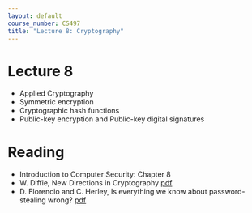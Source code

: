 ```yaml
---
layout: default
course_number: CS497
title: "Lecture 8: Cryptography"
---
```


# Lecture 8

- Applied Cryptography
- Symmetric encryption
- Cryptographic hash functions
- Public-key encryption and Public-key digital signatures

# Reading 

- Introduction to Computer Security: Chapter 8
- W. Diffie, New Directions in Cryptography [pdf](https://cs.unc.edu/~fabian/course_papers/diffie.hellman.pdf)
- D. Florencio and C. Herley, Is everything we know about password-stealing wrong? [pdf](https://www.microsoft.com/en-us/research/wp-content/uploads/2011/12/everythingYouKnow.pdf)
